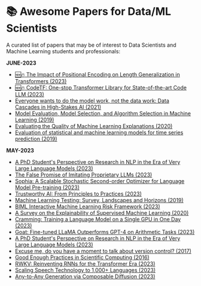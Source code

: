 # :books: Awesome Papers for Data/ML Scientists

A curated list of papers that may be of interest to Data Scientists and Machine Learning students and professionals:

**JUNE-2023**
* [:new::fire: The Impact of Positional Encoding on Length Generalization in Transformers (2023)](https://arxiv.org/abs/2305.19466)
* [:new::fire: CodeTF: One-stop Transformer Library for State-of-the-art Code LLM (2023)](https://arxiv.org/abs/2306.00029)
* [Everyone wants to do the model work, not the data work: Data Cascades in High-Stakes AI (2021)](https://arxiv.org/abs/1811.12808)
* [Model Evaluation, Model Selection, and Algorithm Selection in Machine Learning (2019)](https://arxiv.org/abs/1811.12808)
* [Evaluating the Quality of Machine Learning Explanations (2020)](https://www.mdpi.com/2079-9292/10/5/593/pdf)
* [Evaluation of statistical and machine learning models for time series prediction (2019)](https://www.researchgate.net/profile/Antonio-Parmezan/publication/330742498_Evaluation_of_statistical_and_machine_learning_models_for_time_series_prediction_Identifying_the_state-of-the-art_and_the_best_conditions_for_the_use_of_each_model/links/5fbc07eda6fdcc6cc65e0d18/Evaluation-of-statistical-and-machine-learning-models-for-time-series-prediction-Identifying-the-state-of-the-art-and-the-best-conditions-for-the-use-of-each-model.pdf)

**MAY-2023**

* [A PhD Student's Perspective on Research in NLP in the Era of Very Large Language Models (2023)](https://arxiv.org/abs/2305.12544)
* [The False Promise of Imitating Proprietary LLMs (2023)](https://arxiv.org/abs/2305.15717)
* [Sophia: A Scalable Stochastic Second-order Optimizer for Language Model Pre-training (2023)](https://arxiv.org/abs/2305.14342)
* [Trustworthy AI: From Principles to Practices (2023)](https://arxiv.org/abs/2110.01167)
* [Machine Learning Testing: Survey, Landscapes and Horizons (2019)](https://arxiv.org/abs/1906.10742)
* [BIML Interactive Machine Learning Risk Framework (2023)](https://berryvilleiml.com/interactive/)
* [A Survey on the Explainability of Supervised Machine Learning (2020)](https://arxiv.org/abs/2011.07876)
* [Cramming: Training a Language Model on a Single GPU in One Day (2023)](https://arxiv.org/abs/2212.14034)
* [Goat: Fine-tuned LLaMA Outperforms GPT-4 on Arithmetic Tasks (2023)](https://huggingface.co/papers/2305.14201)
* [A PhD Student's Perspective on Research in NLP in the Era of Very Large Language Models (2023)](https://arxiv.org/abs/2305.12544)
* [Excuse me, do you have a moment to talk about version control? (2017)](https://peerj.com/preprints/3159.pdf)
* [Good Enough Practices in Scientific Computing (2016)](https://arxiv.org/abs/1609.00037)
* [RWKV: Reinventing RNNs for the Transformer Era (2023)](https://arxiv.org/abs/2305.13048)
* [Scaling Speech Technology to 1,000+ Languages (2023)](https://research.facebook.com/publications/scaling-speech-technology-to-1000-languages/)
* [Any-to-Any Generation via Composable Diffusion (2023)](https://arxiv.org/abs/2305.11846)
